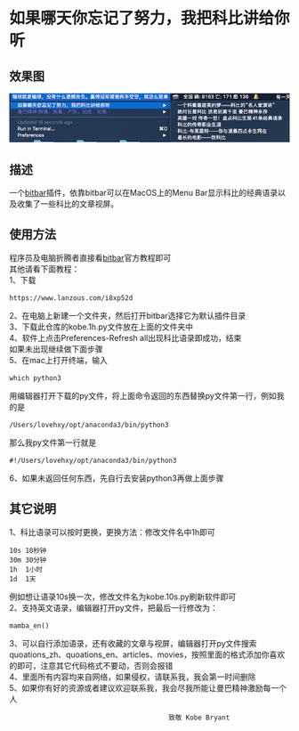 # 如果哪天你忘记了努力，我把科比讲给你听

## 效果图
![效果图](https://github.com/juventusryp/bitbar_for_kobe/blob/master/pic.png)

## 描述
一个[bitbar](https://getbitbar.com/)插件，依靠bitbar可以在MacOS上的Menu Bar显示科比的经典语录以及收集了一些科比的文章视屏。

## 使用方法
程序员及电脑折腾者直接看[bitbar](https://getbitbar.com/)官方教程即可  
其他请看下面教程：  
1、下载
```
https://www.lanzous.com/i8xp52d
```
2、在电脑上新建一个文件夹，然后打开bitbar选择它为默认插件目录  
3、下载此仓库的kobe.1h.py文件放在上面的文件夹中  
4、软件上点击Preferences-Refresh all出现科比语录即成功，结束  
如果未出现继续做下面步骤  
5、在mac上打开终端，输入
```
which python3
```
用编辑器打开下载的py文件，将上面命令返回的东西替换py文件第一行，例如我的是
```
/Users/lovehxy/opt/anaconda3/bin/python3
```
那么我py文件第一行就是
```
#!/Users/lovehxy/opt/anaconda3/bin/python3
```
6、如果未返回任何东西，先自行去安装python3再做上面步骤

## 其它说明
1、科比语录可以按时更换，更换方法：修改文件名中1h即可
```
10s 10秒钟
30m 30分钟
1h  1小时
1d  1天
```
例如想让语录10s换一次，修改文件名为kobe.10s.py刷新软件即可  
2、支持英文语录，编辑器打开py文件，把最后一行修改为：
```
mamba_en()
```
3、可以自行添加语录，还有收藏的文章与视屏，编辑器打开py文件搜索quoations_zh、quoations_en、articles、movies，按照里面的格式添加你喜欢的即可，注意其它代码格式不要动，否则会报错  
4、里面所有内容均来自网络，如果侵权，请联系我，我会第一时间删除  
5、如果你有好的资源或者建议欢迎联系我，我会尽我所能让曼巴精神激励每一个人

                                            致敬 Kobe Bryant



